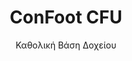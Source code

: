---
title: "ConFoot CFU"
subtitle: "Καθολική Βάση Δοχείου"
mainImage: "/images/products/confoot-cfu-main.jpg"
gallery:
  - "/images/products/confoot-cfu-1.jpg"
  - "/images/products/confoot-cfu-2.jpg"
  - "/images/products/confoot-cfu-3.jpg"
shortDescription: "Το ConFoot CFU είναι μια καθολική βάση δοχείου σχεδιασμένη για πολυλειτουργική διαχείριση δοχείων σε διάφορα περιβάλλοντα."
technicalDescription: "Το ConFoot CFU κατασκευάζεται από υλικό υψηλής ποιότητας, δηλαδή χάλυβα, και διαθέτει τον κατοχυρωμένο μηχανισμό κλειδώματος για ασφαλή προσάρτηση στις γωνιακές κατασκευές των δοχείων."
videoID: "HDhFIRA-oZU"
specifications:
  - name: "Βάρος"
    value: "24 kg"
  - name: "Ικανότητα Φόρτωσης"
    value: "34 τόνους"
  - name: "Διαστάσεις"
    value: "45 × 30 × 25 cm"
  - name: "Υλικό"
    value: "Υψηλής ποιότητας χάλυβας"
price: "6.350 EUR excl. VAT"
priceVAT: "7.684 EUR VAT included"
pricingNotes: "Διατίθενται εκπτώσεις σε όγκους. Επικοινωνήστε μαζί μας για εξατομικευμένες προσφορές."
buyLink: "/contact"
howToUse: |
  1. Τοποθετήστε το CFU κάτω από τη γωνία του δοχείου
  2. Ενεργοποιήστε τον μηχανισμό κλειδώματος
  3. Ελέγξτε ότι η προσάρτηση είναι ασφαλής
  4. Επαναλάβετε για όλες τις απαραίτητες γωνίες
benefits:
  - title: "Καθολική Συμβατότητα"
    description: "Λειτουργεί με όλα τα τυπικά πλοηγικά δοχεία ανεξάρτητα από τον κατασκευαστή"
  - title: "Γρήγορη Ανάπτυξη"
    description: "Μπορεί να προσαρμοστεί από έναν μόνο χειριστή σε λιγότερο από 5 λεπτά ανά μονάδα"
  - title: "Αποδοτική Χρήση Χώρου"
    description: "Ο συμπαγής σχεδιασμός επιτρέπει την αποθήκευση σε στενούς χώρους όταν δεν χρησιμοποιείται"
  - title: "Οικονομική Λύση"
    description: "Μειώνει την ανάγκη για εξειδικευμένο ανυψωτικό εξοπλισμό, εξοικονομώντας λειτουργικά κόστη"
  - title: "Πολλαπλές Εφαρμογές"
    description: "Κατάλληλο για διάφορες βιομηχανίες, όπως η εφοδιαστική, η παραγωγή και η κατασκευή"
  - title: "Βελτιωμένη Ροή Εργασίας"
    description: "Απλοποιεί τις διαδικασίες διαχείρισης των δοχείων, βελτιώνοντας την επιχειρησιακή αποδοτικότητα"
articleContent: |
  ## Τι είναι το ConFoot CFU?

  Το ConFoot CFU είναι μια καθολική λύση βάσης δοχείου σχεδιασμένη να παρέχει μέγιστη ευελιξία και συμβατότητα με διάφορους τύπους δοχείων. Αυτό το καινοτόμο σύστημα προσφέρει έναν αξιόπιστο και αποδοτικό τρόπο διαχείρισης των δοχείων χωρίς την ανάγκη βαρέα μηχανήματα ή εξειδικευμένο εξοπλισμό. Το μοντέλο CFU ξεχωρίζει για την ικανότητά του να λειτουργεί με σχεδόν οποιοδήποτε τυπικό πλοηγικό δοχείο, καθιστώντας το ιδανική επιλογή για επιχειρήσεις που διαχειρίζονται ποικίλους τύπους δοχείων.

  ## Πώς Λειτουργεί

  Το ConFoot CFU προσκολλάται απευθείας στις γωνιακές κατασκευές των δοχείων, παρέχοντας μια σταθερή βάση για φόρτωση, εκφόρτωση και προσωρινή αποθήκευση. Ο καθολικός του σχεδιασμός εξασφαλίζει συμβατότητα με σχεδόν όλα τα τυπικά πλοηγικά δοχεία, καθιστώντας το μια ιδανική λύση για επιχειρήσεις που διαχειρίζονται ποικίλους τύπους δοχείων. Ο απλός μηχανισμός προσάρτησης του επιτρέπει γρήγορη ανάπτυξη και αφαίρεση, μειώνοντας σημαντικά το χρόνο και τους πόρους που απαιτούνται για τις εργασίες διαχείρισης δοχείων.

  ## Πώς Λειτουργεί το ConFoot CFU

  ### Κύριος Μηχανισμός

  Το ConFoot CFU χρησιμοποιεί ένα καινοτόμο, καθολικό σύστημα προσάρτησης που συνδέεται με ασφάλεια με τις γωνιακές κατασκευές των δοχείων ανεξάρτητα από τον κατασκευαστή. Αυτή η ευελιξία επιτυγχάνεται μέσω ενός ειδικά σχεδιασμένου μηχανισμού σφιξίματος που προσαρμόζεται σε διαφορετικές διαμορφώσεις των γωνιακών κατασκευών. Κατασκευασμένο από υψηλής ποιότητας χάλυβα, κάθε μονάδα προσφέρει εξαιρετική ανθεκτικότητα ενώ παραμένει εύχρηστη και μπορεί να εγκατασταθεί από έναν μόνο χειριστή.

  Η διαδικασία προσάρτησης είναι απλή και απαιτεί ελάχιστη εκπαίδευση. Οι χειριστές μπορούν να τοποθετήσουν το CFU κάτω από τη γωνία του δοχείου, να ενεργοποιήσουν τον μηχανισμό κλειδώματος και να επιβεβαιώσουν την ασφαλή προσάρτηση πριν προχωρήσουν. Αυτή η απλότητα επιτρέπει γρήγορη ανάπτυξη σε διάφορα λειτουργικά περιβάλλοντα, από πολυσύχναστα λιμάνια έως και απομακρυσμένους χώρους κατασκευής.

  ### Πλεονεκτήματα του Μηχανισμού

  1. **Καθολική Εφαρμογή**: Ο προσαρμοστικός σχεδιασμός του CFU λειτουργεί με δοχεία από όλους τους κύριους κατασκευαστές, εξαλείφοντας τις ανησυχίες για τη συμβατότητα.
  2. **Λειτουργική Απλότητα**: Το διαισθητικό σύστημα προσάρτησης μπορεί να αφομοιωθεί γρήγορα, μειώνοντας τις απαιτήσεις εκπαίδευσης και τα λειτουργικά σφάλματα.
  3. **Αποδοτικότητα Χρόνου**: Οι εργασίες διαχείρισης δοχείων μπορούν να ολοκληρωθούν σε ένα κλάσμα του χρόνου σε σύγκριση με τις παραδοσιακές μεθόδους που απαιτούν βαρέα μηχανήματα.
  4. **Βελτιστοποίηση Πόρων**: Με τη μείωση της εξάρτησης από εξειδικευμένο εξοπλισμό, το CFU επιτρέπει πιο αποτελεσματική κατανομή των πόρων.

  Ο μηχανισμός του CFU αποτελεί μια σημαντική πρόοδο στην τεχνολογία διαχείρισης δοχείων, προσφέροντας μια λύση που συνδυάζει ευελιξία, απλότητα και αποδοτικότητα σε ένα μόνο προϊόν.

  ## Εφαρμογές του ConFoot CFU

  ### Διάφορες Λειτουργίες Εφοδιαστικής
  Το ConFoot CFU διαπρέπει σε διάφορες λειτουργίες εφοδιαστικής όπου διαχειρίζονται τακτικά διαφορετικοί τύποι δοχείων. Η καθολική του συμβατότητα το καθιστά ιδιαίτερα πολύτιμο σε πολυτροπικούς κόμβους μεταφοράς, όπου συγκλίνουν δοχεία από διάφορους κατασκευαστές και ναυτιλιακές εταιρείες. Η ικανότητα του συστήματος να λειτουργεί με διαφορετικούς τύπους δοχείων εξαλείφει την ανάγκη για πολλαπλές εξειδικευμένες λύσεις διαχείρισης, απλοποιώντας τις λειτουργίες και μειώνοντας το κόστος εξοπλισμού.

  ### Κέντρα Διανομής Μικρής Κλίμακας
  Για τα μικρότερα κέντρα διανομής που δεν μπορούν να δικαιολογήσουν το κόστος μόνιμου εξοπλισμού διαχείρισης δοχείων, το ConFoot CFU προσφέρει μια ιδανική λύση. Η φορητότητά του και η ευκολία στη χρήση επιτρέπουν σε αυτές τις εγκαταστάσεις να διαχειρίζονται αποτελεσματικά τις παραδόσεις δοχείων χωρίς την ανάγκη επένδυσης σε δαπανηρή υποδομή. Αυτή η προσβασιμότητα ανοίγει νέες δυνατότητες για επιχειρήσεις που επιθυμούν να επεκτείνουν τις δυνατότητες διανομής τους χωρίς σημαντικές κεφαλαιουχικές δαπάνες.

  ### Βιομηχανικές Εγκαταστάσεις
  Οι βιομηχανικές εγκαταστάσεις επωφελούνται από την ικανότητα του CFU να δημιουργεί ευέλικτες διατάξεις παραγωγής. Δίνοντας τη δυνατότητα τοποθέτησης των δοχείων ακριβώς όπου χρειάζεται, το σύστημα διευκολύνει τη διαχείριση αποθεμάτων σε πραγματικό χρόνο και αποδοτικές ροές παραγωγής. Η δυνατότητα γρήγορης επανατοποθέτησης των δοχείων υποστηρίζει επίσης ευέλικτες παραγωγικές διαδικασίες που απαιτούν συχνές αναδιαμορφώσεις του χώρου εργασίας και κατανομής πόρων.

  Η προσαρμοστικότητα του ConFoot CFU το καθιστά ένα αναπόσπαστο εργαλείο για τις σύγχρονες λειτουργίες εφοδιαστικής και παραγωγής, παρέχοντας την ευελιξία που απαιτείται για την ανταπόκριση στις μεταβαλλόμενες απαιτήσεις της αγοράς και τις επιχειρησιακές ανάγκες.

  ### Πλεονεκτήματα και Περιορισμοί

  #### Πλεονεκτήματα

  Το ConFoot CFU προσφέρει σημαντικά πλεονεκτήματα για τις εργασίες διαχείρισης δοχείων. Η καθολική του συμβατότητα εξαλείφει την ανάγκη για πολλαπλά εξειδικευμένα συστήματα διαχείρισης, μειώνοντας το κόστος εξοπλισμού και απλοποιώντας τη διαχείριση αποθεμάτων. Η φορητότητα του συστήματος επιτρέπει την ανάπτυξη σε διάφορες τοποθεσίες, παρέχοντας λειτουργική ευελιξία που ο σταθερός εξοπλισμός δεν μπορεί να ταιριάξει. Επιπλέον, η απλή λειτουργία του CFU μειώνει τις απαιτήσεις εκπαίδευσης και επιτρέπει γρήγορη εφαρμογή σε νέα περιβάλλοντα. Η ανθεκτική κατασκευή εξασφαλίζει μακροχρόνια αξιοπιστία, ενώ ο συμπαγής σχεδιασμός ελαχιστοποιεί τον χώρο αποθήκευσης όταν δεν χρησιμοποιείται.

  #### Περιορισμοί

  Παρά την ευελιξία του, το ConFoot CFU έχει ορισμένους περιορισμούς που πρέπει να ληφθούν υπόψη. Η χειροκίνητη φύση του συστήματος μπορεί να μην είναι κατάλληλη για λειτουργίες υψηλού όγκου, όπου οι αυτοματοποιημένες λύσεις μπορεί να είναι πιο αποδοτικές. Αν και το CFU μειώνει σημαντικά την ανάγκη για βαρέα μηχανήματα, δεν την εξαλείφει τελείως για όλα τα σενάρια διαχείρισης δοχείων. Επιπλέον, εξαιρετικά ανώμαλες επιφάνειες μπορούν να δημιουργήσουν προκλήσεις για σταθερή ανάπτυξη, απαιτώντας επιπλέον προετοιμασία του χώρου σε ορισμένες περιπτώσεις. Αυτοί οι παράγοντες πρέπει να αξιολογηθούν κατά την εξέταση του CFU για συγκεκριμένα λειτουργικά περιβάλλοντα.

  ## Μελλοντικές Εξελίξεις

  ### Προγραμματισμένες Βελτιώσεις
  Το ConFoot CFU συνεχίζει να εξελίσσεται με αρκετές προγραμματισμένες βελτιώσεις στον ορίζοντα. Οι προσπάθειες ανάπτυξης επικεντρώνονται στην περαιτέρω μείωση του βάρους κάθε μονάδας, διατηρώντας ή βελτιώνοντας την ικανότητα φόρτωσης. Καινοτομίες στην επιστήμη των υλικών διερευνώνται για την ενσωμάτωση προηγμένων σύνθετων υλικών που προσφέρουν ανώτερους λόγους αντοχής προς το βάρος. Επιπλέον, σχεδιάζονται εργονομικές βελτιώσεις για την περαιτέρω απλοποίηση της διαδικασίας προσάρτησης και τη μείωση της κούρασης του χειριστή κατά τη διάρκεια παρατεταμένης χρήσης.

  ### Δυνατότητες Ενσωμάτωσης
  Οι μελλοντικές εκδόσεις του ConFoot CFU θα διαθέτουν ενισχυμένες δυνατότητες ενσωμάτωσης με συστήματα διαχείρισης αποθηκών και πλατφόρμες παρακολούθησης εφοδιαστικής. Ψηφιακοί αισθητήρες αναπτύσσονται για την παρακολούθηση της κατανομής φορτίου και της σταθερότητας σε πραγματικό χρόνο, παρέχοντας πολύτιμα δεδομένα για τη βελτιστοποίηση της ασφάλειας και της αποδοτικότητας. Αυτές οι έξυπνες λειτουργίες θα επιτρέψουν στο CFU να ενταχθεί στο συνδεδεμένο οικοσύστημα εφοδιαστικής, υποστηρίζοντας τη λήψη αποφάσεων βάσει δεδομένων και τα προληπτικά προγράμματα συντήρησης.

  Αυτές οι συνεχείς εξελίξεις διασφαλίζουν ότι το ConFoot CFU θα συνεχίσει να ανταποκρίνεται στις μεταβαλλόμενες ανάγκες των κλάδων εφοδιαστικής και παραγωγής, διατηρώντας τη θέση του ως κορυφαία λύση για την ευέλικτη διαχείριση δοχείων.
---